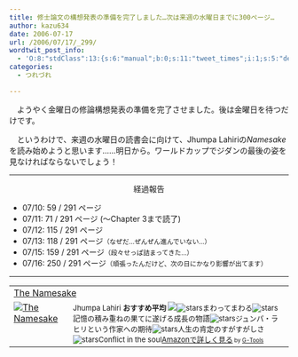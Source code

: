 ```yaml
---
title: 修士論文の構想発表の準備を完了しました…次は来週の水曜日までに300ページ…
author: kazu634
date: 2006-07-17
url: /2006/07/17/_299/
wordtwit_post_info:
  - 'O:8:"stdClass":13:{s:6:"manual";b:0;s:11:"tweet_times";i:1;s:5:"delay";i:0;s:7:"enabled";i:1;s:10:"separation";s:2:"60";s:7:"version";s:3:"3.7";s:14:"tweet_template";b:0;s:6:"status";i:2;s:6:"result";a:0:{}s:13:"tweet_counter";i:2;s:13:"tweet_log_ids";a:1:{i:0;i:2445;}s:9:"hash_tags";a:0:{}s:8:"accounts";a:1:{i:0;s:7:"kazu634";}}'
categories:
  - つれづれ

---
```

<div class="section">
<p>
    　ようやく金曜日の修論構想発表の準備を完了させました。後は金曜日を待つだけです。
</p></p> 
  
<p>
    　というわけで、来週の水曜日の読書会に向けて、Jhumpa Lahiriの<i>Namesake</i>を読み始めようと思います……明日から。ワールドカップでジダンの最後の姿を見なければならないでしょう！
</p>
  
<hr />
  
<p>
<center>
      経過報告
</center>
</p>
  
<ul>
<li>
      07/10: 59 / 291 ページ
</li>
<li>
      07/11: 71 / 291 ページ (～Chapter 3まで読了)
</li>
<li>
      07/12: 115 / 291 ページ
</li>
<li>
      07/13: 118 / 291 ページ<small>（なぜだ…ぜんぜん進んでいない…）</small>
</li>
<li>
      07/15: 159 / 291 ページ<small>（段々せっぱ詰まってきた…）</small>
</li>
<li>
      07/16: 250 / 291 ページ<small>（頑張ったんだけど、次の日にかなり影響が出てます）</small>
</li>
</ul>
  
<hr />
  
<p>
<center>
</center>
</p>
  
<p>
<table cellpadding="5" border="0">
<tr>
<td colspan="2">
<a href="https://www.amazon.co.jp/exec/obidos/ASIN/0618485228/goodpic-22/" onclick="__gaTracker('send', 'event', 'outbound-article', 'https://www.amazon.co.jp/exec/obidos/ASIN/0618485228/goodpic-22/', 'The Namesake');" target="_top">The Namesake</a>
</td>
</tr>
      
<tr>
<td valign="top">
<a href="https://www.amazon.co.jp/exec/obidos/ASIN/0618485228/goodpic-22/" onclick="__gaTracker('send', 'event', 'outbound-article', 'https://www.amazon.co.jp/exec/obidos/ASIN/0618485228/goodpic-22/', '');" target="_top"><img alt="The Namesake" src="http://images.amazon.com/images/P/0618485228.01._SCMZZZZZZZ_.jpg" border="0" /></a>
</td>
        
<td valign="top">
<font size="-1">Jhumpa Lahiri <strong>おすすめ平均</strong> <img src="http://g-images.amazon.com/images/G/01/detail/stars-4-5.gif" /><img alt="stars" src="http://g-images.amazon.com/images/G/01/detail/stars-4-0.gif" />まわってまわる<img alt="stars" src="http://g-images.amazon.com/images/G/01/detail/stars-5-0.gif" />記憶の積み重ねの果てに遂げる成長の物語<img alt="stars" src="http://g-images.amazon.com/images/G/01/detail/stars-5-0.gif" />ジュンパ・ラヒリという作家への期待<img alt="stars" src="http://g-images.amazon.com/images/G/01/detail/stars-5-0.gif" />人生の肯定のすがすがしさ<img alt="stars" src="http://g-images.amazon.com/images/G/01/detail/stars-5-0.gif" />Conflict in the soul<a href="https://www.amazon.co.jp/exec/obidos/ASIN/0618485228/goodpic-22/" onclick="__gaTracker('send', 'event', 'outbound-article', 'https://www.amazon.co.jp/exec/obidos/ASIN/0618485228/goodpic-22/', 'Amazonで詳しく見る');" target="_top">Amazonで詳しく見る</a></font><font size="-2"> by <a href="http://www.goodpic.com/mt/aws/index.html" onclick="__gaTracker('send', 'event', 'outbound-article', 'http://www.goodpic.com/mt/aws/index.html', 'G-Tools');">G-Tools</a></font>
</td>
</tr>
</table>
</p>
</div>
